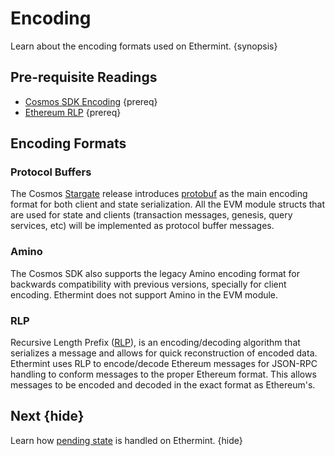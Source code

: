 <!--
order: 1
-->

# Encoding

Learn about the encoding formats used on Ethermint. {synopsis}

## Pre-requisite Readings

- [Cosmos SDK Encoding](https://docs.cosmos.network/master/core/encoding.html) {prereq}
- [Ethereum RLP](https://eth.wiki/en/fundamentals/rlp) {prereq}

## Encoding Formats

### Protocol Buffers

The Cosmos [Stargate](https://stargate.cosmos.network/) release introduces
[protobuf](https://developers.google.com/protocol-buffers) as the main encoding format for both
client and state serialization. All the EVM module structs that are used for state and clients
(transaction messages, genesis, query services, etc) will be implemented as protocol buffer messages.

### Amino

The Cosmos SDK also supports the legacy Amino encoding format for backwards compatibility with
previous versions, specially for client encoding. Ethermint does not support Amino in the EVM module.

### RLP

Recursive Length Prefix ([RLP](https://eth.wiki/en/fundamentals/rlp)), is an encoding/decoding algorithm that serializes a message and
allows for quick reconstruction of encoded data. Ethermint uses RLP to encode/decode Ethereum
messages for JSON-RPC handling to conform messages to the proper Ethereum format. This allows
messages to be encoded and decoded in the exact format as Ethereum's.

<!-- Each message type defined on the EVM module define the `EncodeRLP` and `DecodeRLP` methods which
implement the `rlp.Encoder` and `rlp.Decoder` interfaces respectively. The RLP encode method is used
to sign bytes and transactions in `RLPSignBytes` and `Sign`. -->

## Next {hide}

Learn how [pending state](./pending_state.md) is handled on Ethermint. {hide}
